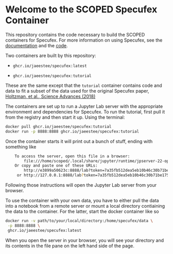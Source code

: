 # Welcome to the SCOPED Specufex Container

This repository contains the code necessary to build the SCOPED containers for Specufex. For more information on using Specufex, see the [documentation](https://specufex.github.io/specufex) and the [code](https://github.com/specufex/specufex).

Two containers are built by this repository:

- `ghcr.io/jaeestee/specufex:latest`

- `ghcr.io/jaeestee/specufex:tutorial`

These are the same except that the `tutorial` container contains code and data to fit a subset of the data used for the original Specufex paper, [Holtzman, et al., Science Advances (2018)](https://advances.sciencemag.org/content/4/5/eaao2929)

The containers are set up to run a Jupyter Lab server with the appropriate environment and dependencies for Specufex. To run the tutorial, first pull it from the registry and then start it up. Using the terminal:

```bash
docker pull ghcr.io/jaeestee/specufex:tutorial
docker run -p 8888:8888 ghcr.io/jaeestee/specufex:tutorial
```

Once the container starts it will print out a bunch of stuff, ending with something like

```bash
    To access the server, open this file in a browser:
        file:///home/scoped/.local/share/jupyter/runtime/jpserver-22-open.html
    Or copy and paste one of these URLs:
        http://e3899a50623c:8888/lab?token=7a35fb512dea5eb10b46c30b71be175f3e55eeefba3aee16
     or http://127.0.0.1:8888/lab?token=7a35fb512dea5eb10b46c30b71be175f3e55eeefba3aee16
```

Following those instructions will open the Jupyter Lab server from your browser.

To use the container with your own data, you have to either pull the data into a notebook from a remote server or mount a local directory contiaining the data to the container. For the latter, start the docker container like so

```bash
docker run -v path/to/your/local/directory:/home/specufex/data \
 -p 8888:8888 \
 ghcr.io/jaeestee/specufex:latest
```

When you open the server in your browser, you will see your directory and its contents in the file pane on the left hand side of the page.

